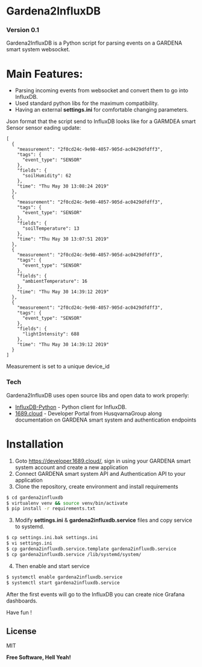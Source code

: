 # Gardena2InfluxDB
### Version 0.1

Gardena2InfluxDB is a Python script for parsing events on a GARDENA smart system websocket.

# Main Features:

  - Parsing incoming events from websocket and convert them to go into InfluxDB.
  - Used standard python libs for the maximum compatibility.
  - Having an external **settings.ini** for comfortable changing parameters.

Json format that the script send to InfluxDB looks like for a GARMDEA smart Sensor sensor eading update:
```
[
  {
    "measurement": "2f0cd24c-9e98-4057-905d-ac0429dfdff3",
    "tags": {
      "event_type": "SENSOR"
    },
    "fields": {
      "soilHumidity": 62
    },
    "time": "Thu May 30 13:08:24 2019"
  },
  {
    "measurement": "2f0cd24c-9e98-4057-905d-ac0429dfdff3",
    "tags": {
      "event_type": "SENSOR"
    },
    "fields": {
      "soilTemperature": 13
    },
    "time": "Thu May 30 13:07:51 2019"
  },
  {
    "measurement": "2f0cd24c-9e98-4057-905d-ac0429dfdff3",
    "tags": {
      "event_type": "SENSOR"
    },
    "fields": {
      "ambientTemperature": 16
    },
    "time": "Thu May 30 14:39:12 2019"
  },
  {
    "measurement": "2f0cd24c-9e98-4057-905d-ac0429dfdff3",
    "tags": {
      "event_type": "SENSOR"
    },
    "fields": {
      "lightIntensity": 688
    },
    "time": "Thu May 30 14:39:12 2019"
  }
]
```
Measurement is set to a unique device_id 

### Tech

Gardena2InfluxDB uses open source libs and open data to work properly:

* [InfluxDB-Python](https://github.com/influxdata/influxdb-python) - Python client for InfluxDB.
* [1689.cloud](https://developer.1689.cloud/) - Developer Portal from HusqvarnaGroup along documentation on GARDENA smart system and authentication endpoints

# Installation
1) Goto https://developer.1689.cloud/, sign in using your GARDENA smart system account and create a new application
2) Connect GARDENA smart system API and Authentication API to your application
2) Clone the repository, create environment and install requirements
```sh
$ cd gardena2influxdb
$ virtualenv venv && source venv/bin/activate
$ pip install -r requirements.txt
```
3) Modify **settings.ini** & **gardena2influxdb.service** files and copy service to systemd.
```sh
$ cp settings.ini.bak settings.ini
$ vi settings.ini
$ cp gardena2influxdb.service.template gardena2influxdb.service
$ cp gardena2influxdb.service /lib/systemd/system/
```
4) Then enable and start service
```sh
$ systemctl enable gardena2influxdb.service
$ systemctl start gardena2influxdb.service
```

After the first events will go to the InfluxDB you can create nice Grafana dashboards.

Have fun !

License
----

MIT

**Free Software, Hell Yeah!**
